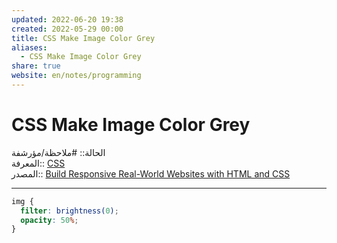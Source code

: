 ```yaml
---  
updated: 2022-06-20 19:38  
created: 2022-05-29 00:00  
title: CSS Make Image Color Grey  
aliases:  
  - CSS Make Image Color Grey  
share: true  
website: en/notes/programming  
---  
```

  
# CSS Make Image Color Grey  
  
الحالة:: #ملاحظة/مؤرشفة  
المعرفة:: [CSS](CSS)  
المصدر:: [Build Responsive Real-World Websites with HTML and CSS](Build%20Responsive%20Real-World%20Websites%20with%20HTML%20and%20CSS)  
  
---  
  
```css  
img {  
  filter: brightness(0);  
  opacity: 50%;  
}  
```  
